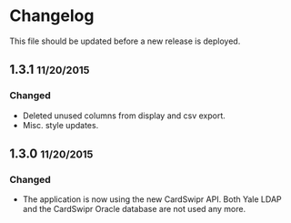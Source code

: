 # Changelog

This file should be updated before a new release is deployed.

## 1.3.1 <small>11/20/2015</small>

### Changed
* Deleted unused columns from display and csv export.
* Misc. style updates.

## 1.3.0 <small>11/20/2015</small>

### Changed
* The application is now using the new CardSwipr API. Both Yale LDAP and the CardSwipr Oracle database are not used any more.
